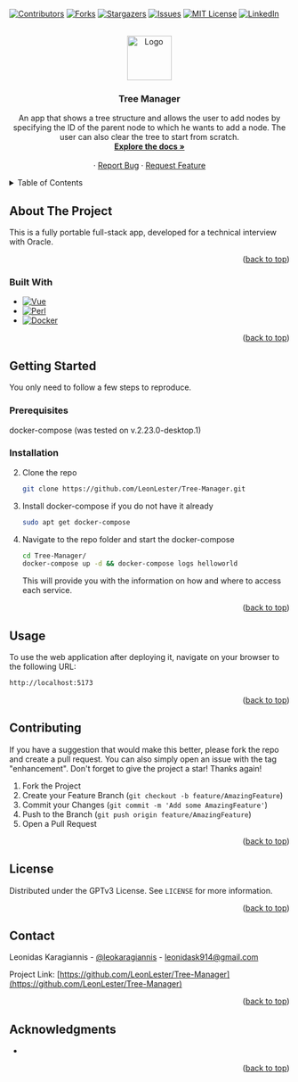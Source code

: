 <a name="readme-top"></a>

<!-- PROJECT SHIELDS -->
<!--
*** I'm using markdown "reference style" links for readability.
*** Reference links are enclosed in brackets [ ] instead of parentheses ( ).
*** See the bottom of this document for the declaration of the reference variables
*** for contributors-url, forks-url, etc. This is an optional, concise syntax you may use.
*** https://www.markdownguide.org/basic-syntax/#reference-style-links
-->
[![Contributors][contributors-shield]][contributors-url]
[![Forks][forks-shield]][forks-url]
[![Stargazers][stars-shield]][stars-url]
[![Issues][issues-shield]][issues-url]
[![MIT License][license-shield]][license-url]
[![LinkedIn][linkedin-shield]][linkedin-url]



<!-- PROJECT LOGO -->
<br />
<div align="center">
  <a href="https://github.com/LeonLester/Tree-Manager">
    <img src="images/logo.png" alt="Logo" width="80" height="80">
  </a>

<h3 align="center">Tree Manager</h3>

  <p align="center">
    An app that shows a tree structure and allows the user to add nodes by specifying the ID of the parent node to which he wants to add a node.
    The user can also clear the tree to start from scratch.
    <br />
    <a href="https://github.com/LeonLester/Tree-Manager"><strong>Explore the docs »</strong></a>
    <br />
    <br />
    <!-- <a href="https://github.com/LeonLester/Tree-Manager">View Demo</a> -->
    ·
    <a href="https://github.com/LeonLester/Tree-Manager/issues">Report Bug</a>
    ·
    <a href="https://github.com/LeonLester/Tree-Manager/issues">Request Feature</a>
  </p>
</div>



<!-- TABLE OF CONTENTS -->
<details>
  <summary>Table of Contents</summary>
  <ol>
    <li>
      <a href="#about-the-project">About The Project</a>
      <ul>
        <li><a href="#built-with">Built With</a></li>
      </ul>
    </li>
    <li>
      <a href="#getting-started">Getting Started</a>
      <ul>
        <li><a href="#prerequisites">Prerequisites</a></li>
        <li><a href="#installation">Installation</a></li>
      </ul>
    </li>
    <li><a href="#usage">Usage</a></li>
    <li><a href="#roadmap">Roadmap</a></li>
    <li><a href="#contributing">Contributing</a></li>
    <li><a href="#license">License</a></li>
    <li><a href="#contact">Contact</a></li>
    <li><a href="#acknowledgments">Acknowledgments</a></li>
  </ol>
</details>



<!-- ABOUT THE PROJECT -->
## About The Project

<!-- [![Product Name Screen Shot][product-screenshot]](https://example.com) -->

This is a fully portable full-stack app, developed for a technical interview with Oracle.

<p align="right">(<a href="#readme-top">back to top</a>)</p>



### Built With

* [![Vue][Vue.js]][Vue-url]
* [![Perl][Perl.com]][Perl-url]
* [![Docker][Docker.com]][Docker-url]

<p align="right">(<a href="#readme-top">back to top</a>)</p>



<!-- GETTING STARTED -->
## Getting Started

You only need to follow a few steps to reproduce.

### Prerequisites

docker-compose (was tested on v.2.23.0-desktop.1)

### Installation

2. Clone the repo
   ```sh
   git clone https://github.com/LeonLester/Tree-Manager.git
   ```
3. Install docker-compose if you do not have it already
   ```sh
   sudo apt get docker-compose
   ```
4. Navigate to the repo folder and start the docker-compose
   ```sh
   cd Tree-Manager/
   docker-compose up -d && docker-compose logs helloworld
   ```
   This will provide you with the information on how and where to access each service.
<p align="right">(<a href="#readme-top">back to top</a>)</p>



<!-- USAGE EXAMPLES -->
## Usage

To use the web application after deploying it, navigate on your browser to the following URL:
   ```sh
   http://localhost:5173
   ```

<p align="right">(<a href="#readme-top">back to top</a>)</p>


<!-- CONTRIBUTING -->
## Contributing

If you have a suggestion that would make this better, please fork the repo and create a pull request. You can also simply open an issue with the tag "enhancement".
Don't forget to give the project a star! Thanks again!

1. Fork the Project
2. Create your Feature Branch (`git checkout -b feature/AmazingFeature`)
3. Commit your Changes (`git commit -m 'Add some AmazingFeature'`)
4. Push to the Branch (`git push origin feature/AmazingFeature`)
5. Open a Pull Request

<p align="right">(<a href="#readme-top">back to top</a>)</p>



<!-- LICENSE -->
## License

Distributed under the GPTv3 License. See `LICENSE` for more information.

<p align="right">(<a href="#readme-top">back to top</a>)</p>



<!-- CONTACT -->
## Contact

Leonidas Karagiannis - [@leokaragiannis](https://linkedin.com/in/leokaragiannis) - leonidask914@gmail.com

Project Link: [https://github.com/LeonLester/Tree-Manager](https://github.com/LeonLester/Tree-Manager)

<p align="right">(<a href="#readme-top">back to top</a>)</p>



<!-- ACKNOWLEDGMENTS -->
## Acknowledgments

* []()

<p align="right">(<a href="#readme-top">back to top</a>)</p>



<!-- MARKDOWN LINKS & IMAGES -->
<!-- https://www.markdownguide.org/basic-syntax/#reference-style-links -->
[contributors-shield]: https://img.shields.io/github/contributors/LeonLester/Tree-Manager.svg?style=for-the-badge
[contributors-url]: https://github.com/LeonLester/Tree-Manager/graphs/contributors
[forks-shield]: https://img.shields.io/github/forks/LeonLester/Tree-Manager.svg?style=for-the-badge
[forks-url]: https://github.com/LeonLester/Tree-Manager/network/members
[stars-shield]: https://img.shields.io/github/stars/LeonLester/Tree-Manager.svg?style=for-the-badge
[stars-url]: https://github.com/LeonLester/Tree-Manager/stargazers
[issues-shield]: https://img.shields.io/github/issues/LeonLester/Tree-Manager.svg?style=for-the-badge
[issues-url]: https://github.com/LeonLester/Tree-Manager/issues
[license-shield]: https://img.shields.io/github/license/LeonLester/Tree-Manager.svg?style=for-the-badge
[license-url]: https://github.com/LeonLester/Tree-Manager/blob/main/LICENSE
[linkedin-shield]: https://img.shields.io/badge/-LinkedIn-black.svg?style=for-the-badge&logo=linkedin&colorB=555
[linkedin-url]: https://linkedin.com/in/leokaragiannis
[product-screenshot]: images/screenshot.png
[Vue.js]: https://img.shields.io/badge/Vue-20232A?style=for-the-badge&logo=vue&logoColor=61DAFB
[Vue-url]: https://vuejs.org/
[Perl.com]: https://img.shields.io/badge/Perl-0769AD?style=for-the-badge&logo=Perl&logoColor=white
[Perl-url]: https://perl.org 
[Docker.com]: https://img.shields.io/badge/Docker-0769AD?style=for-the-badge&logo=Docker&logoColor=white
[Docker-url]: https://docker.com